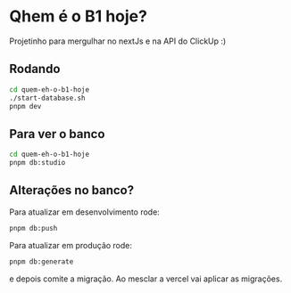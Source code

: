 # Qhem é o B1 hoje?

Projetinho para mergulhar no nextJs e na API do ClickUp :)

## Rodando

```zsh
cd quem-eh-o-b1-hoje
./start-database.sh
pnpm dev
```

## Para ver o banco

```zsh
cd quem-eh-o-b1-hoje
pnpm db:studio
```

## Alterações no banco?

Para atualizar em desenvolvimento rode:

```zsh
pnpm db:push
```

Para atualizar em produção rode:

```zsh
pnpm db:generate
```

e depois comite a migração. Ao mesclar a vercel vai aplicar as migrações.

